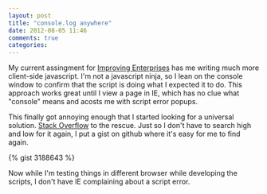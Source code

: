 ```yaml
---
layout: post
title: "console.log anywhere"
date: 2012-08-05 11:46
comments: true
categories: 
---
```

My current assingment for <a href="http://www.improvingenterprises.com" target="_blank">Improving Enterprises</a> has me writing much more client-side javascript. I'm not a javascript ninja, so I lean on the console window to confirm that the script is doing what I expected it to do. This approach works great until I view a page in IE, which has no clue what "console" means and acosts me with script error popups.

This finally got annoying enough that I started looking for a universal solution. <a href="http://stackoverflow.com/a/7585409" target="_blank">Stack Overflow</a> to the rescue.  Just so I don't have to search high and low for it again, I put a gist on github where it's easy for me to find again.

{% gist 3188643 %}

Now while I'm testing things in different browser while developing the scripts, I don't have IE complaining about a script error.